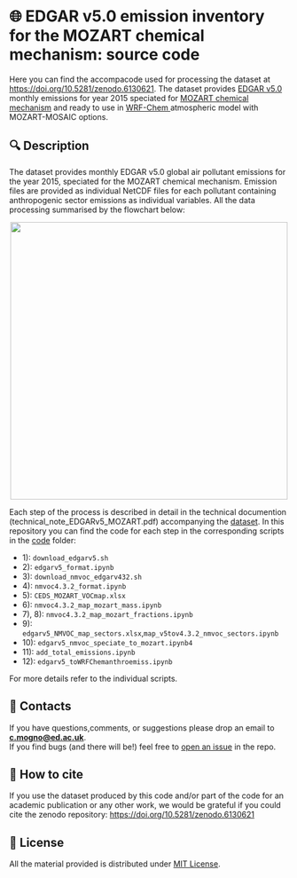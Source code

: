 # :globe_with_meridians: EDGAR v5.0 emission inventory for the MOZART chemical mechanism: source code
Here you can find the accompacode used for processing the dataset at https://doi.org/10.5281/zenodo.6130621. The dataset provides [EDGAR v5.0](https://edgar.jrc.ec.europa.eu/index.php/dataset_ap50) monthly emissions for year 2015 speciated for [MOZART chemical mechanism](https://gmd.copernicus.org/articles/3/43/2010/) and ready to use in [WRF-Chem ](https://ruc.noaa.gov/wrf/wrf-chem/) atmospheric model with MOZART-MOSAIC options.


## :mag: Description

The dataset provides monthly EDGAR v5.0 global  air  pollutant  emissions  for  the  year  2015,  speciated  for  the  MOZART  chemical  mechanism.
Emission files are provided as individual NetCDF files for each pollutant containing anthropogenic sector emissions as individual variables. 
All the data processing summarised by the flowchart below:

<p align="center">
<img src="/images/dataset_process.png" width="500" height="500">
</p>

Each step of the process is described in detail in the technical documention (technical_note_EDGARv5_MOZART.pdf) accompanying the [dataset](https://doi.org/10.5281/zenodo.6130621).
In this repository you can find the code for each step in the corresponding scripts in the [code](/code) folder:

* 1): `download_edgarv5.sh`
* 2): `edgarv5_format.ipynb`
* 3): `download_nmvoc_edgarv432.sh`
* 4): `nmvoc4.3.2_format.ipynb`
* 5): `CEDS_MOZART_VOCmap.xlsx`
* 6): `nmvoc4.3.2_map_mozart_mass.ipynb`
* 7), 8): `nmvoc4.3.2_map_mozart_fractions.ipynb`
* 9):  `edgarv5_NMVOC_map_sectors.xlsx`,`map_v5tov4.3.2_nmvoc_sectors.ipynb`
* 10): `edgarv5_nmvoc_speciate_to_mozart.ipynb4`
* 11): `add_total_emissions.ipynb`
* 12): `edgarv5_toWRFChemanthroemiss.ipynb`

For more details refer to the individual scripts.

## :envelope_with_arrow: Contacts 
If you have questions,comments, or suggestions please drop an email to **c.mogno@ed.ac.uk**. <br />
If you find bugs (and there will be!) feel free to [open an issue](https://github.com/catemgn/EDGARv5_MOZART/issues) in the repo.

## :speech_balloon: How to cite  
If you use the dataset produced by this code and/or part of the code for an academic publication or any other work, we would be grateful if you could cite the zenodo repository: https://doi.org/10.5281/zenodo.6130621

## :memo: License
All  the  material provided is distributed under [MIT License](https://choosealicense.com/licenses/mit/).

